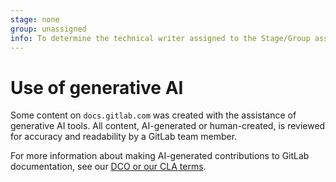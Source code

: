 ```yaml
---
stage: none
group: unassigned
info: To determine the technical writer assigned to the Stage/Group associated with this page, see https://handbook.gitlab.com/handbook/product/ux/technical-writing/#assignments
---
```


# Use of generative AI

Some content on `docs.gitlab.com` was created with the assistance of generative AI tools.
All content, AI-generated or human-created, is reviewed for accuracy and readability by a GitLab team member.

For more information about making AI-generated contributions to GitLab documentation, see our [DCO or our CLA terms](https://about.gitlab.com/community/contribute/dco-cla/).
